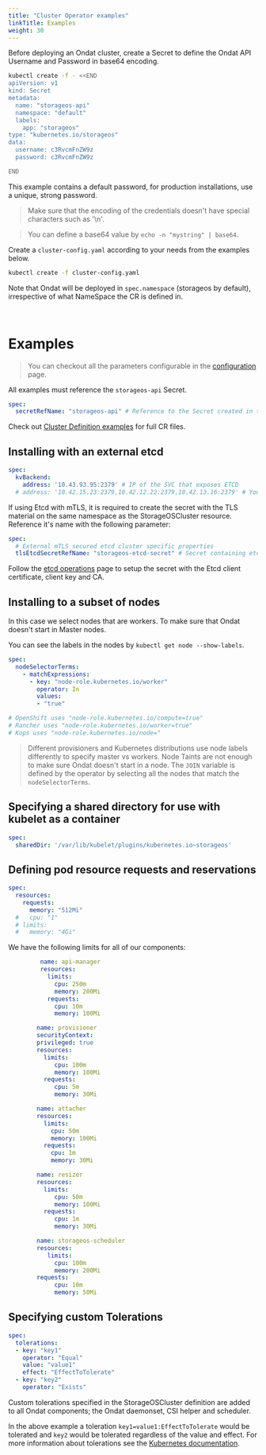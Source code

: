 ```yaml
---
title: "Cluster Operator examples"
linkTitle: Examples
weight: 30
---
```


Before deploying an Ondat cluster, create a Secret to define the Ondat
API Username and Password in base64 encoding.

```bash
kubectl create -f - <<END
apiVersion: v1
kind: Secret
metadata:
  name: "storageos-api"
  namespace: "default"
  labels:
    app: "storageos"
type: "kubernetes.io/storageos"
data:
  username: c3RvcmFnZW9z
  password: c3RvcmFnZW9z

END
```

This example contains a default password, for production installations, use a
unique, strong password.

> Make sure that the encoding of the credentials doesn't have special characters such as '\n'.

> You can define a base64 value by `echo -n "mystring" | base64`.

Create a `cluster-config.yaml` according to your needs from the examples below.

```bash
kubectl create -f cluster-config.yaml
```

Note that Ondat will be deployed in `spec.namespace` (storageos by
default), irrespective of what NameSpace the CR is defined in.

&nbsp; <!-- this is a blank line -->

# Examples

> You can checkout all the parameters configurable in the
> [configuration](/docs/reference/cluster-operator/configuration)
> page.

All examples must reference the `storageos-api` Secret.

```yaml
spec:
  secretRefName: "storageos-api" # Reference to the Secret created in the previous step
```

Check out [Cluster Definition
examples](https://github.com/storageos/deploy/tree/master/k8s/deploy-storageos/cluster-operator/examples) for full CR files.

## Installing with an external etcd

```yaml
spec:
  kvBackend:
    address: '10.43.93.95:2379' # IP of the SVC that exposes ETCD
  # address: '10.42.15.23:2379,10.42.12.22:2379,10.42.13.16:2379' # You can specify individual IPs of the etcd servers
```

If using Etcd with mTLS, it is required to create the secret with the TLS
material on the same namespace as the StorageOSCluster resource. Reference it's
name with the following parameter:

```yaml
spec:
  # External mTLS secured etcd cluster specific properties
  tlsEtcdSecretRefName: "storageos-etcd-secret" # Secret containing etcd client certificates
```

Follow the [etcd operations](/docs/operations/etcd/storageos-secret-info) page to setup the
secret with the Etcd client certificate, client key and CA.

## Installing to a subset of nodes

In this case we select nodes that are workers. To make sure that Ondat doesn't start in Master nodes.

You can see the labels in the nodes by `kubectl get node --show-labels`.

```yaml
spec:
  nodeSelectorTerms:
    - matchExpressions:
      - key: "node-role.kubernetes.io/worker"
        operator: In
        values:
        - "true"

# OpenShift uses "node-role.kubernetes.io/compute=true"
# Rancher uses "node-role.kubernetes.io/worker=true"
# Kops uses "node-role.kubernetes.io/node="
```

> Different provisioners and Kubernetes distributions use node labels
> differently to specify master vs workers. Node Taints are not enough to
> make sure Ondat doesn't start in a node. The `JOIN` variable is defined
> by the operator by selecting all the nodes that match the `nodeSelectorTerms`.

## Specifying a shared directory for use with kubelet as a container

```yaml
spec:
  sharedDir: '/var/lib/kubelet/plugins/kubernetes.io~storageos'
```

## Defining pod resource requests and reservations

```yaml
spec:
  resources:
    requests:
      memory: "512Mi"
  #   cpu: "1"
  # limits:
  #   memory: "4Gi"
```

We have the following limits for all of our components:

```yaml
         name: api-manager
         resources:
           limits:
             cpu: 250m
             memory: 200Mi
           requests:
             cpu: 10m
             memory: 100Mi
```

```yaml
        name: provisioner
        securityContext:
        privileged: true
        resources:
          limits:
             cpu: 100m
             memory: 100Mi
          requests:
             cpu: 5m
             memory: 30Mi
```

```yaml
        name: attacher
        resources:
          limits:
            cpu: 50m
            memory: 100Mi
          requests:
            cpu: 1m
            memory: 30Mi
```

```yaml
        name: resizer
        resources:
          limits:
             cpu: 50m
             memory: 100Mi
          requests:
             cpu: 1m
             memory: 30Mi
```

```yaml
        name: storageos-scheduler
        resources:
           limits:
             cpu: 100m
             memory: 200Mi
        requests:
             cpu: 10m
             memory: 50Mi
```

## Specifying custom Tolerations

```yaml
spec:
  tolerations:
  - key: "key1"
    operator: "Equal"
    value: "value1"
    effect: "EffectToTolerate"
  - key: "key2"
    operator: "Exists"
```

Custom tolerations specified in the StorageOSCluster definition are added to
all Ondat components; the Ondat daemonset, CSI helper and scheduler.

In the above example a toleration `key1=value1:EffectToTolerate` would be
tolerated and `key2` would be tolerated regardless of the value and effect. For
more information about tolerations see the [Kubernetes
documentation](https://kubernetes.io/docs/concepts/scheduling-eviction/taint-and-toleration/).
